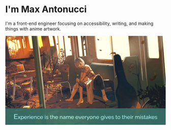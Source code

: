 # I'm Max Antonucci

I'm a front-end engineer focusing on accessibility, writing, and making things with anime artwork.

![The quote 'experience is the name everyone gives to their mistakes' paired with a surreal image of two people on a train.](https://raw.githubusercontent.com/maxx1128/maxx1128/master/readme-quote.png)
